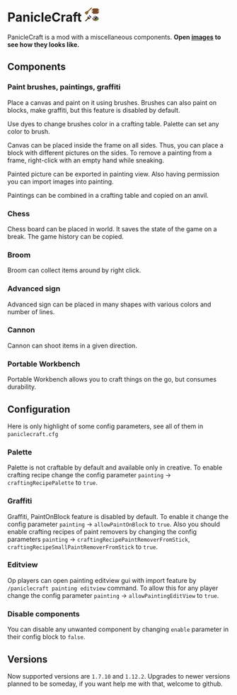 # PanicleCraft ![](logo.png)

PanicleCraft is a mod with a miscellaneous components. **Open [images](IMAGES.md) to see how they looks like.**

## Components

### Paint brushes, paintings, graffiti

Place a canvas and paint on it using brushes. Brushes can also paint on blocks, make graffiti, but this feature is disabled by default.

Use dyes to change brushes color in a crafting table. Palette can set any color to brush.

Canvas can be placed inside the frame on all sides. Thus, you can place a block with different pictures on the sides. To remove a painting from a frame, right-click with an empty hand while sneaking.

Painted picture can be exported in painting view. Also having permission you can import images into painting.

Paintings can be combined in a crafting table and copied on an anvil.

### Chess

Chess board can be placed in world. It saves the state of the game on a break. The game history can be copied.

### Broom

Broom can collect items around by right click.

### Advanced sign

Advanced sign can be placed in many shapes with various colors and number of lines.

### Cannon

Cannon can shoot items in a given direction.

### Portable Workbench

Portable Workbench allows you to craft things on the go, but consumes durability.

## Configuration

Here is only highlight of some config parameters, see all of them in `paniclecraft.cfg`

### Palette

Palette is not craftable by default and available only in creative. To enable crafting recipe change the config parameter `painting` → `craftingRecipePalette` to `true`.

### Graffiti

Graffiti, PaintOnBlock feature is disabled by default. To enable it change the config parameter `painting` → `allowPaintOnBlock` to `true`.
Also you should enable crafting recipes of paint removers by changing the config parameters `painting` → `craftingRecipePaintRemoverFromStick`, `craftingRecipeSmallPaintRemoverFromStick` to `true`.

### Editview

Op players can open painting editview gui with import feature by `/paniclecraft painting editview` command. To allow this for any player change the config parameter `painting` → `allowPaintingEditView` to `true`.

### Disable components

You can disable any unwanted component by changing `enable` parameter in their config block to `false`.

## Versions

Now supported versions are `1.7.10` and `1.12.2`. Upgrades to newer versions planned to be someday, if you want help me with that, welcome to github.
